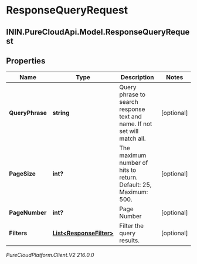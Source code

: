 # ResponseQueryRequest

## ININ.PureCloudApi.Model.ResponseQueryRequest

## Properties

|Name | Type | Description | Notes|
|------------ | ------------- | ------------- | -------------|
| **QueryPhrase** | **string** | Query phrase to search response text and name. If not set will match all. | [optional] |
| **PageSize** | **int?** | The maximum number of hits to return. Default: 25, Maximum: 500. | [optional] |
| **PageNumber** | **int?** | Page Number | [optional] |
| **Filters** | [**List&lt;ResponseFilter&gt;**](ResponseFilter) | Filter the query results. | [optional] |



_PureCloudPlatform.Client.V2 216.0.0_
